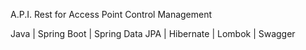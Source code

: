A.P.I. Rest for Access Point Control Management 

Java | Spring Boot | Spring Data JPA | Hibernate | Lombok | Swagger

